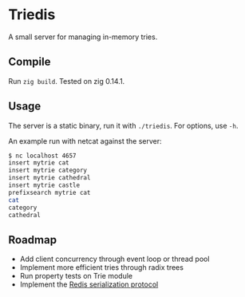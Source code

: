 # Triedis

A small server for managing in-memory tries.

## Compile

Run `zig build`. Tested on zig 0.14.1.

## Usage

The server is a static binary, run it with `./triedis`. For options, use `-h`.

An example run with netcat against the server:

```bash
$ nc localhost 4657
insert mytrie cat
insert mytrie category
insert mytrie cathedral
insert mytrie castle
prefixsearch mytrie cat
cat
category
cathedral
```

## Roadmap

* Add client concurrency through event loop or thread pool
* Implement more efficient tries through radix trees
* Run property tests on Trie module
* Implement the [Redis serialization protocol](https://redis.io/docs/latest/develop/reference/protocol-spec/)
